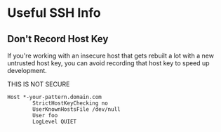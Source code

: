 # Useful SSH Info

## Don't Record Host Key

If you're working with an insecure host that gets rebuilt a lot with a new untrusted host key, you can avoid recording that host key to speed up development.

THIS IS NOT SECURE

```
Host *-your-pattern.domain.com
        StrictHostKeyChecking no
        UserKnownHostsFile /dev/null
        User foo
        LogLevel QUIET
```
